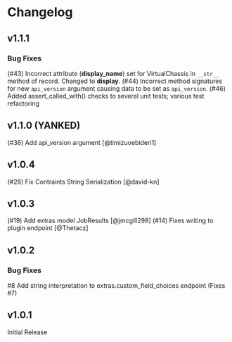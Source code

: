 # Changelog

## v1.1.1

### Bug Fixes

(#43) Incorrect attribute (**display_name**) set for VirtualChassis in `__str__` method of record. Changed to **display**.
(#44) Incorrect method signatures for new `api_version` argument causing data to be set as `api_version`.
(#46) Added assert_called_with() checks to several unit tests; various test refactoring

## v1.1.0 (YANKED)

(#36) Add api_version argument [@timizuoebideri1]

## v1.0.4

(#28) Fix Contraints String Serialization [@david-kn]

## v1.0.3

(#19) Add extras model JobResults [@jmcgill298]
(#14) Fixes writing to plugin endpoint [@Thetacz]

## v1.0.2

### Bug Fixes

#8 Add string interpretation to extras.custom_field_choices endpoint (Fixes #7)

## v1.0.1

Initial Release
